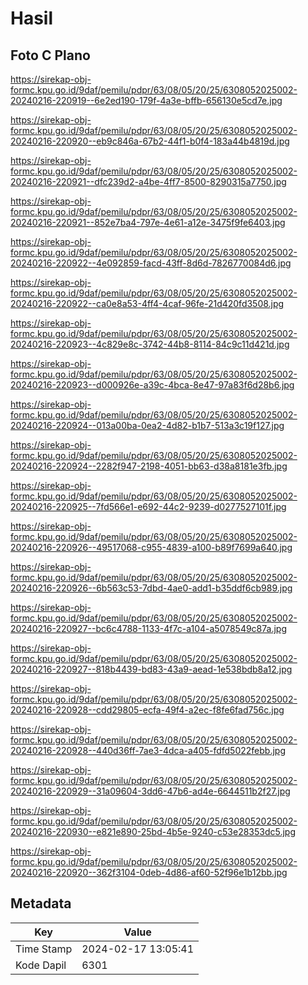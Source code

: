 # Hasil

## Foto C Plano

https://sirekap-obj-formc.kpu.go.id/9daf/pemilu/pdpr/63/08/05/20/25/6308052025002-20240216-220919--6e2ed190-179f-4a3e-bffb-656130e5cd7e.jpg

https://sirekap-obj-formc.kpu.go.id/9daf/pemilu/pdpr/63/08/05/20/25/6308052025002-20240216-220920--eb9c846a-67b2-44f1-b0f4-183a44b4819d.jpg

https://sirekap-obj-formc.kpu.go.id/9daf/pemilu/pdpr/63/08/05/20/25/6308052025002-20240216-220921--dfc239d2-a4be-4ff7-8500-8290315a7750.jpg

https://sirekap-obj-formc.kpu.go.id/9daf/pemilu/pdpr/63/08/05/20/25/6308052025002-20240216-220921--852e7ba4-797e-4e61-a12e-3475f9fe6403.jpg

https://sirekap-obj-formc.kpu.go.id/9daf/pemilu/pdpr/63/08/05/20/25/6308052025002-20240216-220922--4e092859-facd-43ff-8d6d-7826770084d6.jpg

https://sirekap-obj-formc.kpu.go.id/9daf/pemilu/pdpr/63/08/05/20/25/6308052025002-20240216-220922--ca0e8a53-4ff4-4caf-96fe-21d420fd3508.jpg

https://sirekap-obj-formc.kpu.go.id/9daf/pemilu/pdpr/63/08/05/20/25/6308052025002-20240216-220923--4c829e8c-3742-44b8-8114-84c9c11d421d.jpg

https://sirekap-obj-formc.kpu.go.id/9daf/pemilu/pdpr/63/08/05/20/25/6308052025002-20240216-220923--d000926e-a39c-4bca-8e47-97a83f6d28b6.jpg

https://sirekap-obj-formc.kpu.go.id/9daf/pemilu/pdpr/63/08/05/20/25/6308052025002-20240216-220924--013a00ba-0ea2-4d82-b1b7-513a3c19f127.jpg

https://sirekap-obj-formc.kpu.go.id/9daf/pemilu/pdpr/63/08/05/20/25/6308052025002-20240216-220924--2282f947-2198-4051-bb63-d38a8181e3fb.jpg

https://sirekap-obj-formc.kpu.go.id/9daf/pemilu/pdpr/63/08/05/20/25/6308052025002-20240216-220925--7fd566e1-e692-44c2-9239-d0277527101f.jpg

https://sirekap-obj-formc.kpu.go.id/9daf/pemilu/pdpr/63/08/05/20/25/6308052025002-20240216-220926--49517068-c955-4839-a100-b89f7699a640.jpg

https://sirekap-obj-formc.kpu.go.id/9daf/pemilu/pdpr/63/08/05/20/25/6308052025002-20240216-220926--6b563c53-7dbd-4ae0-add1-b35ddf6cb989.jpg

https://sirekap-obj-formc.kpu.go.id/9daf/pemilu/pdpr/63/08/05/20/25/6308052025002-20240216-220927--bc6c4788-1133-4f7c-a104-a5078549c87a.jpg

https://sirekap-obj-formc.kpu.go.id/9daf/pemilu/pdpr/63/08/05/20/25/6308052025002-20240216-220927--818b4439-bd83-43a9-aead-1e538bdb8a12.jpg

https://sirekap-obj-formc.kpu.go.id/9daf/pemilu/pdpr/63/08/05/20/25/6308052025002-20240216-220928--cdd29805-ecfa-49f4-a2ec-f8fe6fad756c.jpg

https://sirekap-obj-formc.kpu.go.id/9daf/pemilu/pdpr/63/08/05/20/25/6308052025002-20240216-220928--440d36ff-7ae3-4dca-a405-fdfd5022febb.jpg

https://sirekap-obj-formc.kpu.go.id/9daf/pemilu/pdpr/63/08/05/20/25/6308052025002-20240216-220929--31a09604-3dd6-47b6-ad4e-6644511b2f27.jpg

https://sirekap-obj-formc.kpu.go.id/9daf/pemilu/pdpr/63/08/05/20/25/6308052025002-20240216-220930--e821e890-25bd-4b5e-9240-c53e28353dc5.jpg

https://sirekap-obj-formc.kpu.go.id/9daf/pemilu/pdpr/63/08/05/20/25/6308052025002-20240216-220920--362f3104-0deb-4d86-af60-52f96e1b12bb.jpg


## Metadata

| Key        | Value               |
| ---------- | ------------------- |
| Time Stamp | 2024-02-17 13:05:41 |
| Kode Dapil | 6301                |



